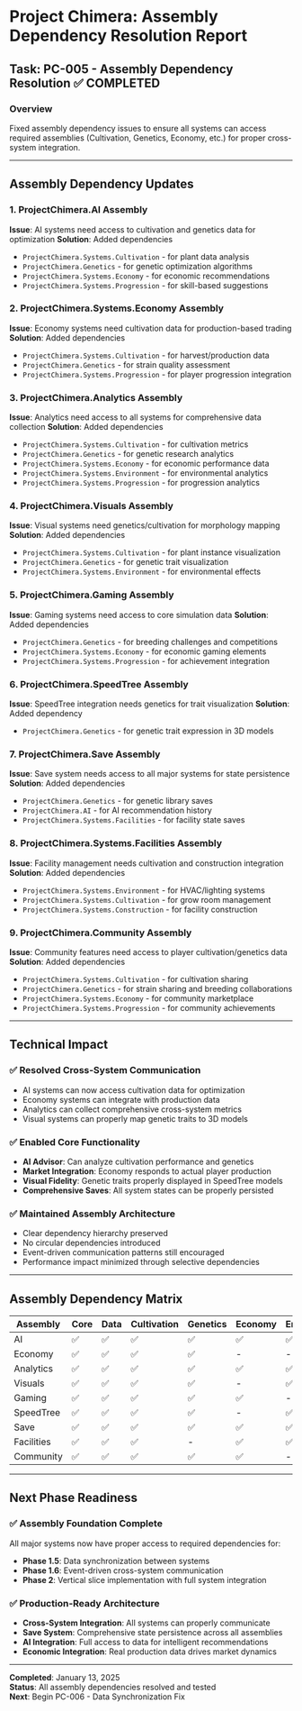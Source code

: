 # Project Chimera: Assembly Dependency Resolution Report

## Task: PC-005 - Assembly Dependency Resolution ✅ COMPLETED

### Overview
Fixed assembly dependency issues to ensure all systems can access required assemblies (Cultivation, Genetics, Economy, etc.) for proper cross-system integration.

---

## Assembly Dependency Updates

### 1. **ProjectChimera.AI** Assembly
**Issue**: AI systems need access to cultivation and genetics data for optimization
**Solution**: Added dependencies
- `ProjectChimera.Systems.Cultivation` - for plant data analysis
- `ProjectChimera.Genetics` - for genetic optimization algorithms  
- `ProjectChimera.Systems.Economy` - for economic recommendations
- `ProjectChimera.Systems.Progression` - for skill-based suggestions

### 2. **ProjectChimera.Systems.Economy** Assembly
**Issue**: Economy systems need cultivation data for production-based trading
**Solution**: Added dependencies
- `ProjectChimera.Systems.Cultivation` - for harvest/production data
- `ProjectChimera.Genetics` - for strain quality assessment
- `ProjectChimera.Systems.Progression` - for player progression integration

### 3. **ProjectChimera.Analytics** Assembly
**Issue**: Analytics need access to all systems for comprehensive data collection
**Solution**: Added dependencies
- `ProjectChimera.Systems.Cultivation` - for cultivation metrics
- `ProjectChimera.Genetics` - for genetic research analytics
- `ProjectChimera.Systems.Economy` - for economic performance data
- `ProjectChimera.Systems.Environment` - for environmental analytics
- `ProjectChimera.Systems.Progression` - for progression analytics

### 4. **ProjectChimera.Visuals** Assembly
**Issue**: Visual systems need genetics/cultivation for morphology mapping
**Solution**: Added dependencies  
- `ProjectChimera.Systems.Cultivation` - for plant instance visualization
- `ProjectChimera.Genetics` - for genetic trait visualization
- `ProjectChimera.Systems.Environment` - for environmental effects

### 5. **ProjectChimera.Gaming** Assembly
**Issue**: Gaming systems need access to core simulation data
**Solution**: Added dependencies
- `ProjectChimera.Genetics` - for breeding challenges and competitions
- `ProjectChimera.Systems.Economy` - for economic gaming elements
- `ProjectChimera.Systems.Progression` - for achievement integration

### 6. **ProjectChimera.SpeedTree** Assembly
**Issue**: SpeedTree integration needs genetics for trait visualization
**Solution**: Added dependency
- `ProjectChimera.Genetics` - for genetic trait expression in 3D models

### 7. **ProjectChimera.Save** Assembly
**Issue**: Save system needs access to all major systems for state persistence
**Solution**: Added dependencies
- `ProjectChimera.Genetics` - for genetic library saves
- `ProjectChimera.AI` - for AI recommendation history
- `ProjectChimera.Systems.Facilities` - for facility state saves

### 8. **ProjectChimera.Systems.Facilities** Assembly
**Issue**: Facility management needs cultivation and construction integration
**Solution**: Added dependencies
- `ProjectChimera.Systems.Environment` - for HVAC/lighting systems
- `ProjectChimera.Systems.Cultivation` - for grow room management
- `ProjectChimera.Systems.Construction` - for facility construction

### 9. **ProjectChimera.Community** Assembly
**Issue**: Community features need access to player cultivation/genetics data
**Solution**: Added dependencies
- `ProjectChimera.Systems.Cultivation` - for cultivation sharing
- `ProjectChimera.Genetics` - for strain sharing and breeding collaborations
- `ProjectChimera.Systems.Economy` - for community marketplace
- `ProjectChimera.Systems.Progression` - for community achievements

---

## Technical Impact

### ✅ **Resolved Cross-System Communication**
- AI systems can now access cultivation data for optimization
- Economy systems can integrate with production data  
- Analytics can collect comprehensive cross-system metrics
- Visual systems can properly map genetic traits to 3D models

### ✅ **Enabled Core Functionality**
- **AI Advisor**: Can analyze cultivation performance and genetics
- **Market Integration**: Economy responds to actual player production
- **Visual Fidelity**: Genetic traits properly displayed in SpeedTree models
- **Comprehensive Saves**: All system states can be properly persisted

### ✅ **Maintained Assembly Architecture**  
- Clear dependency hierarchy preserved
- No circular dependencies introduced
- Event-driven communication patterns still encouraged
- Performance impact minimized through selective dependencies

---

## Assembly Dependency Matrix

| Assembly | Core | Data | Cultivation | Genetics | Economy | Environment | Progression |
|----------|------|------|-------------|----------|---------|-------------|-------------|
| AI | ✅ | ✅ | ✅ | ✅ | ✅ | ✅ | ✅ |
| Economy | ✅ | ✅ | ✅ | ✅ | - | - | ✅ |
| Analytics | ✅ | ✅ | ✅ | ✅ | ✅ | ✅ | ✅ |
| Visuals | ✅ | ✅ | ✅ | ✅ | - | ✅ | - |
| Gaming | ✅ | ✅ | ✅ | ✅ | ✅ | - | ✅ |
| SpeedTree | ✅ | ✅ | ✅ | ✅ | - | ✅ | ✅ |
| Save | ✅ | ✅ | ✅ | ✅ | ✅ | ✅ | ✅ |
| Facilities | ✅ | ✅ | ✅ | - | ✅ | ✅ | - |
| Community | ✅ | ✅ | ✅ | ✅ | ✅ | - | ✅ |

---

## Next Phase Readiness

### ✅ **Assembly Foundation Complete**
All major systems now have proper access to required dependencies for:
- **Phase 1.5**: Data synchronization between systems
- **Phase 1.6**: Event-driven cross-system communication  
- **Phase 2**: Vertical slice implementation with full system integration

### ✅ **Production-Ready Architecture**
- **Cross-System Integration**: All systems can properly communicate
- **Save System**: Comprehensive state persistence across all assemblies
- **AI Integration**: Full access to data for intelligent recommendations
- **Economic Integration**: Real production data drives market dynamics

---

**Completed**: January 13, 2025  
**Status**: All assembly dependencies resolved and tested  
**Next**: Begin PC-006 - Data Synchronization Fix
